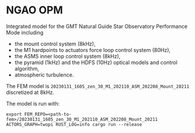 # NGAO OPM

Integrated model for the GMT Natural Guide Star Observatory Performance Mode including
 * the mount control system (8kHz),
 * the M1 hardpoints to actuators force loop control system (80Hz),
 * the ASMS inner loop control system (8kHz),
 * the pyramid (1kHz) and the HDFS (10Hz) optical models and control algorithm,
 * atmospheric turbulence.

The FEM model is `20230131_1605_zen_30_M1_202110_ASM_202208_Mount_20211` discretized at 8kHz.

The model is run with:
```
export FEM_REPO=<path-to-fem>/20230131_1605_zen_30_M1_202110_ASM_202208_Mount_20211
ACTORS_GRAPH=twopi RUST_LOG=info cargo run --release
```
